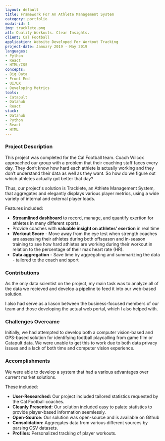 ```yaml
---
layout: default
title: Framework For An Athlete Management System
category: portfolio
modal-id: 1
img: tracklete.png
alt: Quality Workouts. Clear Insights. 
client: Cal Football
application: Website Developed For Workout Tracking
project-date: January 2019 - May 2019
languages:
- Python
- React
- HTML/CSS
concepts:
- Big Data
- Front End
- UI/UX
- Developing Metrics
tools:
- Catapult
- Datahub
- React
stack:
- Datahub
- Python
- React
- HTML
---
```


### Project Description

This project was completed for the Cal Football team. Coach Wilcox approached our group with a problem that their coaching staff faces every day. They don’t know how hard each athlete is actually working and they don’t understand their data as well as they want. So how do we figure out which athletes actually got better that day? 

Thus, our project's solution is Tracklete, an Athlete Management System, that aggregates and elegantly displays various player metrics, using a wide variety of internal and external player loads.

Features included:

* **Streamlined dashboard** to record, manage, and quantify exertion for athletes in many different sports.
* Provide coaches with **valuable insight on athletes’ exertion** in real time
* **Workout Score** - Move away from the eye test when strength coaches are assessing their athletes during both offseason and in-season training to see how hard athletes are working during their workout in relation to the percentage of their max heart rate (HR).
* **Data aggregation** - Save time by aggregating and summarizing the data - tailored to the coach and sport


### Contributions

As the only data scientist on the project, my main task was to analyze all of the data we recieved and develop a pipeline to feed it into our web-based solution. 

I also had serve as a liason between the business-focused members of our team and those developing the actual web portal, which I also helped with.

### Challenges Overcame

Initially, we had attempted to develop both a computer vision-based and GPS-based solution for identifying football playcalling from game film or Catapult data. We were unable to get this to work due to both data privacy issues and a lack of both time and computer vision experience.

### Accomplishments

We were able to develop a system that had a various advantages over current market solutions. 

These included:

- **User-Researched:** Our project included tailored statistics requested by the Cal Football coaches.
- **Cleanly Presented:** Our solution included easy to palate statistics to provide player-based information seemlessly.
- **Open-Source:** Our solution was open-source and is available on Github
- **Consolidation:** Aggregates data from various different sources by parsing CSV datasets.
- **Profiles:** Personalized tracking of player workouts.
